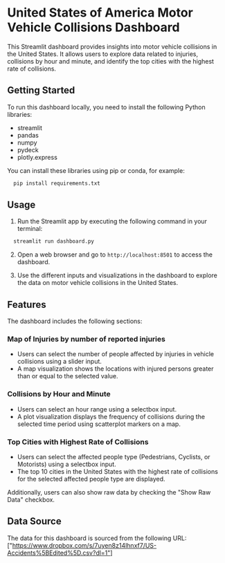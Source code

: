 # United States of America Motor Vehicle Collisions Dashboard

This Streamlit dashboard provides insights into motor vehicle collisions in the United States. It allows users to explore data related to injuries, collisions by hour and minute, and identify the top cities with the highest rate of collisions.

## Getting Started

To run this dashboard locally, you need to install the following Python libraries:

- streamlit
- pandas
- numpy
- pydeck
- plotly.express

You can install these libraries using pip or conda, for example:

```bash
  pip install requirements.txt
```


## Usage

1. Run the Streamlit app by executing the following command in your terminal:

```bash
  streamlit run dashboard.py
```


2. Open a web browser and go to `http://localhost:8501` to access the dashboard.

3. Use the different inputs and visualizations in the dashboard to explore the data on motor vehicle collisions in the United States.

## Features

The dashboard includes the following sections:

### Map of Injuries by number of reported injuries

- Users can select the number of people affected by injuries in vehicle collisions using a slider input.
- A map visualization shows the locations with injured persons greater than or equal to the selected value.

### Collisions by Hour and Minute

- Users can select an hour range using a selectbox input.
- A plot visualization displays the frequency of collisions during the selected time period using scatterplot markers on a map.

### Top Cities with Highest Rate of Collisions

- Users can select the affected people type (Pedestrians, Cyclists, or Motorists) using a selectbox input.
- The top 10 cities in the United States with the highest rate of collisions for the selected affected people type are displayed.

Additionally, users can also show raw data by checking the "Show Raw Data" checkbox.

## Data Source

The data for this dashboard is sourced from the following URL: ["https://www.dropbox.com/s/7uyen8z14lhnxf7/US-Accidents%5BEdited%5D.csv?dl=1"]
